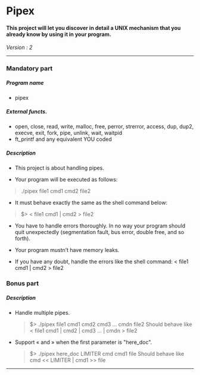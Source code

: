 # Pipex
#### This project will let you discover in detail a UNIX mechanism that you already know by using it in your program.

*Version : 2*

---

### Mandatory part
##### Program name
* pipex
##### External functs. 
* open, close, read, write,
malloc, free, perror,
strerror, access, dup, dup2,
execve, exit, fork, pipe,
unlink, wait, waitpid
* ft_printf and any equivalent
YOU coded
##### Description
* This project is about handling pipes.

* Your program will be executed as follows:
> ./pipex file1 cmd1 cmd2 file2

* It must behave exactly the same as the shell command below:
> $> < file1 cmd1 | cmd2 > file2

* You have to handle errors thoroughly. In no way your program should quit unexpectedly (segmentation fault, bus error, double free, and so forth).

* Your program mustn’t have memory leaks.

* If you have any doubt, handle the errors like the shell command: < file1 cmd1 | cmd2 > file2
### Bonus part
##### Description
* Handle multiple pipes.
	>  $> ./pipex file1 cmd1 cmd2 cmd3 ... cmdn file2
	Should behave like
	> < file1 cmd1 | cmd2 | cmd3 ... | cmdn > file2

* Support « and » when the first parameter is "here_doc".
	>  $> ./pipex here_doc LIMITER cmd cmd1 file
	Should behave like
	> cmd << LIMITER | cmd1 >> file
	
---

